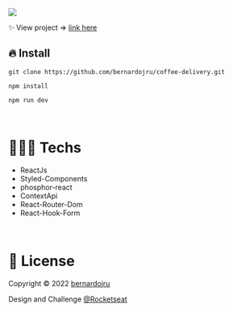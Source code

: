 
<img
  src="https://user-images.githubusercontent.com/93547947/192343613-508576cd-081b-42d4-8dba-ae5d18098938.png"
/>

<p>✨ View project  => <a href='https://coffee-delivery-5anz.vercel.app/'>link  here</a> </p>

<h2>🔥 Install</h2>
<pre>
<code>git clone https://github.com/bernardojru/coffee-delivery.git</code>
</pre>
<pre>
<code>npm install</code>
</pre>
<pre>
<code>npm run dev</code>
</pre>

<br />
<h1>👨🏾‍💻 Techs</h1>
<ul>
<li>ReactJs</li>
<li>Styled-Components</li>
<li>phosphor-react</li>
<li>ContextApi</li>
<li>React-Router-Dom</li>
<li>React-Hook-Form</li>
</ul>
<br />

<h1>📝 License</h1>
<p>
Copyright © 2022 <a href='https://github.com/bernardojru'>bernardojru</a>
<p>Design and Challenge <a href='https://github.com/Rocketseat'>@Rocketseat</a> </p>
</p>
